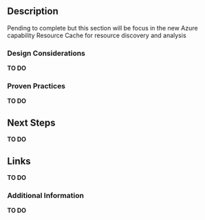 ## Description 

<text> 

 

Pending to complete but this section will be focus in the new Azure capability Resource Cache for resource discovery and analysis 
 

 

### Design Considerations 

 
**TO DO**

### Proven Practices 

**TO DO**

## Next Steps 

**TO DO**

## Links 

**TO DO**


### Additional Information 

**TO DO**
